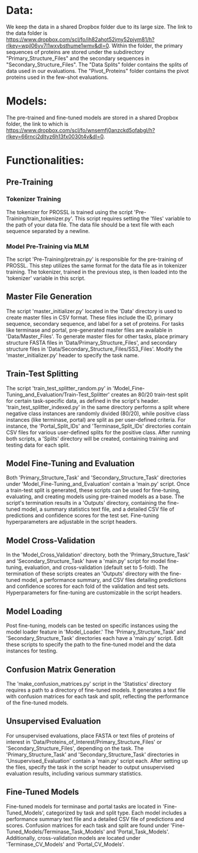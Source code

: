 # Data:
We keep the data in a shared Dropbox folder due to its large size. The link to the data folder is https://www.dropbox.com/scl/fo/ih82ahot52jmy52pjym81/h?rlkey=wpjl06vv7l1wxvbsthume1wmv&dl=0.
Within the folder, the primary sequences of proteins are stored under the subdirectory "Primary_Structure_Files" and the secondary sequences in "Secondary_Structure_Files".
The "Data Splits" folder contains the splits of data used in our evaluations.
The "Pivot_Proteins" folder contains the pivot proteins used in the few-shot evaluations.

# Models:
The pre-trained and fine-tuned models are stored in a shared Dropbox folder, the link to which is https://www.dropbox.com/scl/fo/wnsemfj0anzckd5ofabgl/h?rlkey=66rncj2dltyz6h13fx0030t4v&dl=0.

# Functionalities:

## Pre-Training
### Tokenizer Training
The tokenizer for PROSSL is trained using the script 'Pre-Training/train_tokenizer.py'. This script requires setting the 'files' variable to the path of your data file. The data file should be a text file with each sequence separated by a newline.

### Model Pre-Training via MLM
The script 'Pre-Training/pretrain.py' is responsible for the pre-training of PROSSL. This step utilizes the same format for the data file as in tokenizer training. The tokenizer, trained in the previous step, is then loaded into the 'tokenizer' variable in this script.

## Master File Generation

The script 'master_initializer.py' located in the 'Data' directory is used to create master files in CSV format. These files include the ID, primary sequence, secondary sequence, and label for a set of proteins. For tasks like terminase and portal, pre-generated master files are available in 'Data/Master_Files'. To generate master files for other tasks, place primary structure FASTA files in 'Data/Primary_Structure_Files', and secondary structure files in 'Data/Secondary_Structure_Files/SS3_Files'. Modify the 'master_initializer.py' header to specify the task name.

## Train-Test Splitting

The script 'train_test_splitter_random.py' in 'Model_Fine-Tuning_and_Evaluation/Train-Test_Splitter' creates an 80/20 train-test split for certain task-specific data, as defined in the script's header. 'train_test_splitter_indexed.py' in the same directory performs a split where negative class instances are randomly divided (80/20), while positive class instances (like terminase, portal) are split as per user-defined criteria. For instance, the 'Portal_Split_IDs' and 'Terminase_Split_IDs' directories contain CSV files for various user-defined splits for the positive class. After running both scripts, a 'Splits' directory will be created, containing training and testing data for each split.

## Model Fine-Tuning and Evaluation

Both 'Primary_Structure_Task' and 'Secondary_Structure_Task' directories under 'Model_Fine-Tuning_and_Evaluation' contain a 'main.py' script. Once a train-test split is generated, these scripts can be used for fine-tuning, evaluating, and creating models using pre-trained models as a base. The script's termination results in a 'Outputs' directory, containing the fine-tuned model, a summary statistics text file, and a detailed CSV file of predictions and confidence scores for the test set. Fine-tuning hyperparameters are adjustable in the script headers.

## Model Cross-Validation

In the 'Model_Cross_Validation' directory, both the 'Primary_Structure_Task' and 'Secondary_Structure_Task' have a 'main.py' script for model fine-tuning, evaluation, and cross-validation (default set to 5-fold). The termination of these scripts creates an 'Outputs' directory with the fine-tuned model, a performance summary, and CSV files detailing predictions and confidence scores for each fold of the validation and test sets. Hyperparameters for fine-tuning are customizable in the script headers.

## Model Loading

Post fine-tuning, models can be tested on specific instances using the model loader feature in 'Model_Loader.' The 'Primary_Structure_Task' and 'Secondary_Structure_Task' directories each have a 'main.py' script. Edit these scripts to specify the path to the fine-tuned model and the data instances for testing.

## Confusion Matrix Generation

The 'make_confusion_matrices.py' script in the 'Statistics' directory requires a path to a directory of fine-tuned models. It generates a text file with confusion matrices for each task and split, reflecting the performance of the fine-tuned models.

## Unsupervised Evaluation

For unsupervised evaluations, place FASTA or text files of proteins of interest in 'Data/Proteins_of_Interest/Primary_Structure_Files' or 'Secondary_Structure_Files', depending on the task. The 'Primary_Structure_Task' and 'Secondary_Structure_Task' directories in 'Unsupervised_Evaluation' contain a 'main.py' script each. After setting up the files, specify the task in the script header to output unsupervised evaluation results, including various summary statistics.

## Fine-Tuned Models

Fine-tuned models for terminase and portal tasks are located in 'Fine-Tuned_Models', categorized by task and split type. Each model includes a performance summary text file and a detailed CSV file of predictions and scores. Confusion matrices for each task and split are found under 'Fine-Tuned_Models/Terminase_Task_Models' and 'Portal_Task_Models'. Additionally, cross-validation models are located under 'Terminase_CV_Models' and 'Portal_CV_Models'.
